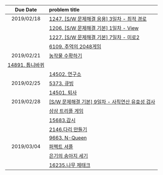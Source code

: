 |Due Date        | problem title|
|:-------------:|:-------------|
|2019/02/18| [1247. [S/W 문제해결 응용] 3일차 - 최적 경로](1247.cpp)|
||[1206. [S/W 문제해결 기본] 1일차 - View](view.cpp)|
||[1227. [S/W 문제해결 기본] 7일차 - 미로2](maze.cpp)|
||[6109. 추억의 2048게임](2048game.cpp)|
|2019/02/21| [농작물 수확하기](farm.cpp)|
|[14891. 톱니바퀴](gear.cpp)|
||[14502. 연구소](lab.cpp)|
|2019/02/25| [5373. 큐빙](cubing.cpp)|
||[14501. 퇴사](quit.cpp)|
|2019/02/28|[[S/W 문제해결 기본] 9일차 - 사칙연산 유효성 검사](validation.cpp)|
||[삼삼 트리플 게임](triple.cpp)|
||[15683.감시](cctv.cpp)|
||[2146.다리 만들기](bridge.cpp)|
||[9663. N-Queen](nqueen.cpp)|
|2019/03/04|[퍼펙트 셔플](shuffle.cpp)|
||[은기의 송아지 세기](calf.cpp)|
||[16235.나무 제태크](tree.cpp)|
